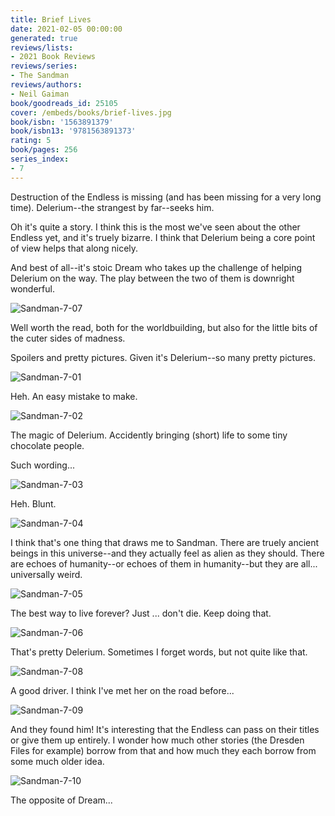 ```yaml
---
title: Brief Lives
date: 2021-02-05 00:00:00
generated: true
reviews/lists:
- 2021 Book Reviews
reviews/series:
- The Sandman
reviews/authors:
- Neil Gaiman
book/goodreads_id: 25105
cover: /embeds/books/brief-lives.jpg
book/isbn: '1563891379'
book/isbn13: '9781563891373'
rating: 5
book/pages: 256
series_index:
- 7
---
```

Destruction of the Endless is missing (and has been missing for a very long time). Delerium--the strangest by far--seeks him.  

Oh it's quite a story. I think this is the most we've seen about the other Endless yet, and it's truely bizarre. I think that Delerium being a core point of view helps that along nicely.  

<!--more-->

And best of all--it's stoic Dream who takes up the challenge of helping Delerium on the way. The play between the two of them is downright wonderful.  

![Sandman-7-07](/embeds/books/attachments/sandman-7-07.jpg)  

Well worth the read, both for the worldbuilding, but also for the little bits of the cuter sides of madness.  

Spoilers and pretty pictures. Given it's Delerium--so many pretty pictures.  

![Sandman-7-01](/embeds/books/attachments/sandman-7-01.jpg)  

Heh. An easy mistake to make.  

![Sandman-7-02](/embeds/books/attachments/sandman-7-02.jpg)  

The magic of Delerium. Accidently bringing (short) life to some tiny chocolate people.  

Such wording...  

![Sandman-7-03](/embeds/books/attachments/sandman-7-03.jpg)  

Heh. Blunt.  

![Sandman-7-04](/embeds/books/attachments/sandman-7-04.jpg)  

I think that's one thing that draws me to Sandman. There are truely ancient beings in this universe--and they actually feel as alien as they should. There are echoes of humanity--or echoes of them in humanity--but they are all... universally weird.  

![Sandman-7-05](/embeds/books/attachments/sandman-7-05.jpg)  

The best way to live forever? Just ... don't die. Keep doing that.  

![Sandman-7-06](/embeds/books/attachments/sandman-7-06.jpg)  

That's pretty Delerium. Sometimes I forget words, but not quite like that.  

![Sandman-7-08](/embeds/books/attachments/sandman-7-08.jpg)  

A good driver. I think I've met her on the road before...  

![Sandman-7-09](/embeds/books/attachments/sandman-7-09.jpg)  

And they found him! It's interesting that the Endless can pass on their titles or give them up entirely. I wonder how much other stories (the Dresden Files for example) borrow from that and how much they each borrow from some much older idea.  

![Sandman-7-10](/embeds/books/attachments/sandman-7-10.jpg)  

The opposite of Dream...